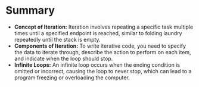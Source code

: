 # Summary

-   **Concept of Iteration:** Iteration involves repeating a specific task multiple times until a specified endpoint is reached, similar to folding laundry repeatedly until the stack is empty.
-   **Components of Iteration:** To write iterative code, you need to specify the data to iterate through, describe the action to perform on each item, and indicate when the loop should stop.
-   **Infinite Loops:** An infinite loop occurs when the ending condition is omitted or incorrect, causing the loop to never stop, which can lead to a program freezing or overloading the computer.
